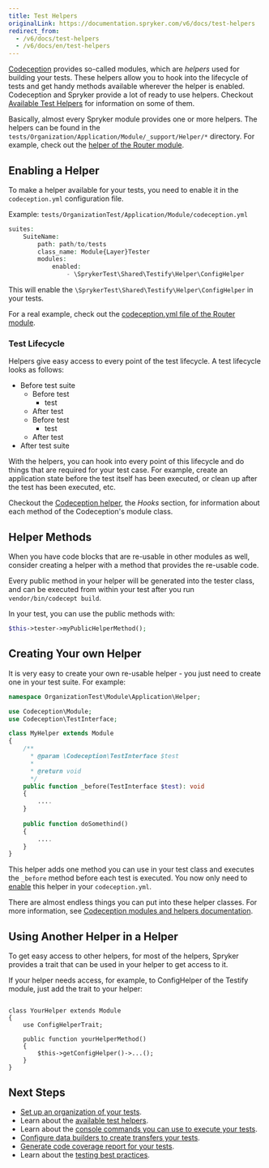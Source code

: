 ```yaml
---
title: Test Helpers
originalLink: https://documentation.spryker.com/v6/docs/test-helpers
redirect_from:
  - /v6/docs/test-helpers
  - /v6/docs/en/test-helpers
---
```


[Codeception](https://codeception.com) provides so-called modules, which are *helpers* used for building your tests. These helpers allow you to hook into the lifecycle of tests and get handy methods available wherever the helper is enabled. Codeception and Spryker provide a lot of ready to use helpers. Checkout [Available Test Helpers](https://documentation.spryker.com/docs/available-test-helpers) for information on some of them.

Basically, almost every Spryker module provides one or more helpers. The helpers can be found in the `tests/Organization/Application/Module/_support/Helper/*` directory. For example, check out the [helper of the Router module](https://github.com/spryker/router/tree/master/tests/SprykerTest/Zed/Router/_support/Helper).

<a name="enabling"></a>

## Enabling a Helper
To make a helper available for your tests, you need to enable it in the `codeception.yml` configuration file.

Example:
`tests/OrganizationTest/Application/Module/codeception.yml`
```PHP
suites:
    SuiteName:
        path: path/to/tests
        class_name: Module{Layer}Tester
        modules:
            enabled:
                - \SprykerTest\Shared\Testify\Helper\ConfigHelper
```
This will enable the `\SprykerTest\Shared\Testify\Helper\ConfigHelper` in your tests.

For a real example, check out the [codeception.yml file of the Router module](https://github.com/spryker/router/blob/master/tests/SprykerTest/Zed/Router/codeception.yml).

### Test Lifecycle
Helpers give easy access to every point of the test lifecycle. A test lifecycle looks as follows:

- Before test suite
    - Before test
        - test
    - After test
    - Before test
        - test
    - After test
- After test suite

With the helpers, you can hook into every point of this lifecycle and do things that are required for your test case. For example, create an application state before the test itself has been executed, or clean up after the test has been executed, etc.

Checkout the [Codeception helper](https://codeception.com/docs/06-ModulesAndHelpers), the *Hooks* section, for information about each method of the Codeception's module class.

## Helper Methods
When you have code blocks that are re-usable in other modules as well, consider creating a helper with a method that provides the re-usable code.

Every public method in your helper will be generated into the tester class, and can be executed from within your test after you run `vendor/bin/codecept build`. 

In your test, you can use the public methods with:
```PHP
$this->tester->myPublicHelperMethod();
```

## Creating Your own Helper
It is very easy to create your own re-usable helper - you just need to create one in your test suite. For example:
```PHP
namespace OrganizationTest\Module\Application\Helper;

use Codeception\Module;
use Codeception\TestInterface;

class MyHelper extends Module
{
    /**
      * @param \Codeception\TestInterface $test
      *
      * @return void
      */
    public function _before(TestInterface $test): void
    {
        ....
    }
    
    public function doSomethind()
    {
        ....
    }
}
```

This helper adds one method you can use in your test class and executes the `_before` method before each test is executed. You now only need to [enable](#enabling) this helper in your `codeception.yml`.

There are almost endless things you can put into these helper classes. For more information, see [Codeception modules and helpers documentation](https://codeception.com/docs/06-ModulesAndHelpers).

## Using Another Helper in a Helper
To get easy access to other helpers, for most of the helpers, Spryker provides a trait that can be used in your helper to get access to it.

If your helper needs access, for example, to ConfigHelper of the Testify module, just add the trait to your helper:

```

class YourHelper extends Module
{
    use ConfigHelperTrait;
    
    public function yourHelperMethod()
    {
        $this->getConfigHelper()->...();
    }
}
```
## Next Steps
* [Set up an organization of your tests](https://documentation.spryker.com/docs/setting-up-tests).
* Learn about the [available test helpers](https://documentation.spryker.com/docs/available-test-helpers).
*  Learn about the [console commands you can use to execute your tests](https://documentation.spryker.com/docs/executing-tests).
* [Configure data builders to create transfers your tests](https://documentation.spryker.com/docs/data-builders).
* [Generate code coverage report for your tests](https://documentation.spryker.com/docs/code-coverage).
* Learn about the [testing best practices](https://documentation.spryker.com/docs/testing-best-practices).

